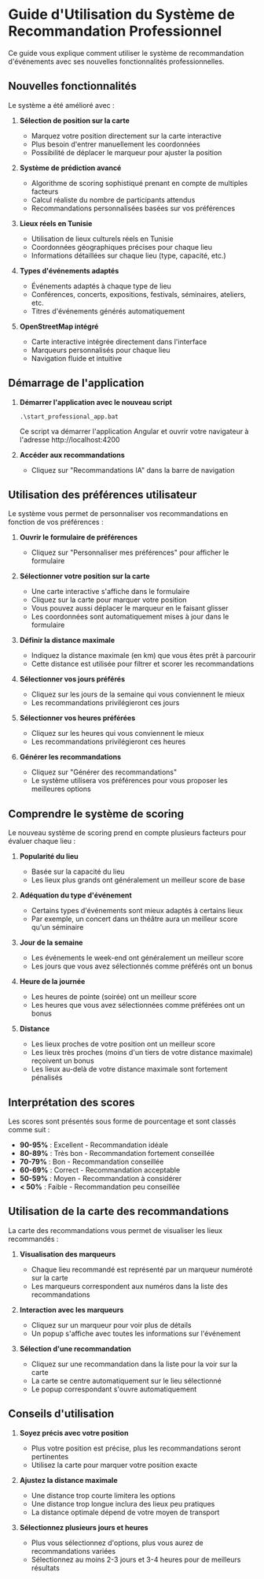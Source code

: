 # Guide d'Utilisation du Système de Recommandation Professionnel

Ce guide vous explique comment utiliser le système de recommandation d'événements avec ses nouvelles fonctionnalités professionnelles.

## Nouvelles fonctionnalités

Le système a été amélioré avec :

1. **Sélection de position sur la carte**
   - Marquez votre position directement sur la carte interactive
   - Plus besoin d'entrer manuellement les coordonnées
   - Possibilité de déplacer le marqueur pour ajuster la position

2. **Système de prédiction avancé**
   - Algorithme de scoring sophistiqué prenant en compte de multiples facteurs
   - Calcul réaliste du nombre de participants attendus
   - Recommandations personnalisées basées sur vos préférences

3. **Lieux réels en Tunisie**
   - Utilisation de lieux culturels réels en Tunisie
   - Coordonnées géographiques précises pour chaque lieu
   - Informations détaillées sur chaque lieu (type, capacité, etc.)

4. **Types d'événements adaptés**
   - Événements adaptés à chaque type de lieu
   - Conférences, concerts, expositions, festivals, séminaires, ateliers, etc.
   - Titres d'événements générés automatiquement

5. **OpenStreetMap intégré**
   - Carte interactive intégrée directement dans l'interface
   - Marqueurs personnalisés pour chaque lieu
   - Navigation fluide et intuitive

## Démarrage de l'application

1. **Démarrer l'application avec le nouveau script**
   ```
   .\start_professional_app.bat
   ```
   Ce script va démarrer l'application Angular et ouvrir votre navigateur à l'adresse http://localhost:4200

2. **Accéder aux recommandations**
   - Cliquez sur "Recommandations IA" dans la barre de navigation

## Utilisation des préférences utilisateur

Le système vous permet de personnaliser vos recommandations en fonction de vos préférences :

1. **Ouvrir le formulaire de préférences**
   - Cliquez sur "Personnaliser mes préférences" pour afficher le formulaire

2. **Sélectionner votre position sur la carte**
   - Une carte interactive s'affiche dans le formulaire
   - Cliquez sur la carte pour marquer votre position
   - Vous pouvez aussi déplacer le marqueur en le faisant glisser
   - Les coordonnées sont automatiquement mises à jour dans le formulaire

3. **Définir la distance maximale**
   - Indiquez la distance maximale (en km) que vous êtes prêt à parcourir
   - Cette distance est utilisée pour filtrer et scorer les recommandations

4. **Sélectionner vos jours préférés**
   - Cliquez sur les jours de la semaine qui vous conviennent le mieux
   - Les recommandations privilégieront ces jours

5. **Sélectionner vos heures préférées**
   - Cliquez sur les heures qui vous conviennent le mieux
   - Les recommandations privilégieront ces heures

6. **Générer les recommandations**
   - Cliquez sur "Générer des recommandations"
   - Le système utilisera vos préférences pour vous proposer les meilleures options

## Comprendre le système de scoring

Le nouveau système de scoring prend en compte plusieurs facteurs pour évaluer chaque lieu :

1. **Popularité du lieu**
   - Basée sur la capacité du lieu
   - Les lieux plus grands ont généralement un meilleur score de base

2. **Adéquation du type d'événement**
   - Certains types d'événements sont mieux adaptés à certains lieux
   - Par exemple, un concert dans un théâtre aura un meilleur score qu'un séminaire

3. **Jour de la semaine**
   - Les événements le week-end ont généralement un meilleur score
   - Les jours que vous avez sélectionnés comme préférés ont un bonus

4. **Heure de la journée**
   - Les heures de pointe (soirée) ont un meilleur score
   - Les heures que vous avez sélectionnées comme préférées ont un bonus

5. **Distance**
   - Les lieux proches de votre position ont un meilleur score
   - Les lieux très proches (moins d'un tiers de votre distance maximale) reçoivent un bonus
   - Les lieux au-delà de votre distance maximale sont fortement pénalisés

## Interprétation des scores

Les scores sont présentés sous forme de pourcentage et sont classés comme suit :

- **90-95%** : Excellent - Recommandation idéale
- **80-89%** : Très bon - Recommandation fortement conseillée
- **70-79%** : Bon - Recommandation conseillée
- **60-69%** : Correct - Recommandation acceptable
- **50-59%** : Moyen - Recommandation à considérer
- **< 50%** : Faible - Recommandation peu conseillée

## Utilisation de la carte des recommandations

La carte des recommandations vous permet de visualiser les lieux recommandés :

1. **Visualisation des marqueurs**
   - Chaque lieu recommandé est représenté par un marqueur numéroté sur la carte
   - Les marqueurs correspondent aux numéros dans la liste des recommandations

2. **Interaction avec les marqueurs**
   - Cliquez sur un marqueur pour voir plus de détails
   - Un popup s'affiche avec toutes les informations sur l'événement

3. **Sélection d'une recommandation**
   - Cliquez sur une recommandation dans la liste pour la voir sur la carte
   - La carte se centre automatiquement sur le lieu sélectionné
   - Le popup correspondant s'ouvre automatiquement

## Conseils d'utilisation

1. **Soyez précis avec votre position**
   - Plus votre position est précise, plus les recommandations seront pertinentes
   - Utilisez la carte pour marquer votre position exacte

2. **Ajustez la distance maximale**
   - Une distance trop courte limitera les options
   - Une distance trop longue inclura des lieux peu pratiques
   - La distance optimale dépend de votre moyen de transport

3. **Sélectionnez plusieurs jours et heures**
   - Plus vous sélectionnez d'options, plus vous aurez de recommandations variées
   - Sélectionnez au moins 2-3 jours et 3-4 heures pour de meilleurs résultats
